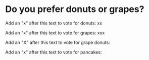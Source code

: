 # Do you prefer donuts or grapes?

Add an "x" after this text to vote for donuts: xx

Add an "x" after this text to vote for grapes: xxx

Add an "X" after this text to vote for grape donuts:

Add an "x" after this text to vote for pancakes:

